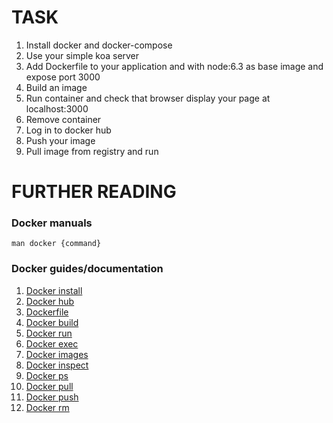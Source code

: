 # TASK #

1. Install docker and docker-compose
2. Use your simple koa server
2. Add Dockerfile to your application and with node:6.3 as base image and expose port 3000
3. Build an image
4. Run container and check that browser display your page at localhost:3000
5. Remove container
6. Log in to docker hub
7. Push your image
8. Pull image from registry and run

# FURTHER READING

### Docker manuals ###
`man docker {command}`

### Docker guides/documentation ###
1. [Docker install](https://docs.docker.com/engine/installation/linux/)
2. [Docker hub](https://docs.docker.com/docker-hub/)
3. [Dockerfile](https://docs.docker.com/engine/reference/builder/)
4. [Docker build](https://docs.docker.com/engine/reference/commandline/build/)
5. [Docker run](https://docs.docker.com/engine/reference/commandline/run/)
6. [Docker exec](https://docs.docker.com/engine/reference/commandline/exec/)
7. [Docker images](https://docs.docker.com/engine/reference/commandline/images/)
8. [Docker inspect](https://docs.docker.com/engine/reference/commandline/inspect/)
9. [Docker ps](https://docs.docker.com/engine/reference/commandline/ps/)
10. [Docker pull](https://docs.docker.com/engine/reference/commandline/pull/)
11. [Docker push](https://docs.docker.com/engine/reference/commandline/push/)
12. [Docker rm](https://docs.docker.com/engine/reference/commandline/rm/)

